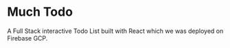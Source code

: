 # Much Todo

A Full Stack interactive Todo List built with React which we was deployed on Firebase GCP.